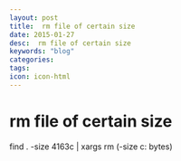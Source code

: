 ```yaml
---
layout: post
title:  rm file of certain size
date: 2015-01-27
desc:  rm file of certain size
keywords: "blog"
categories: 
tags: 
icon: icon-html
---
```


# rm file of certain size

find . -size 4163c | xargs rm (-size c: bytes)
